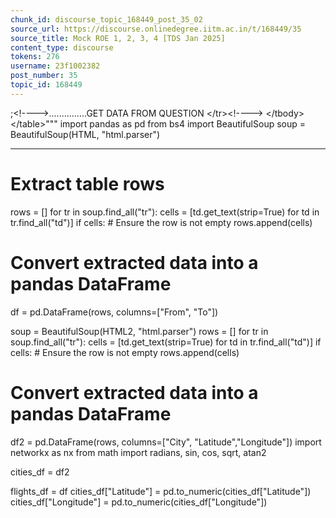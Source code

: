 ```yaml
---
chunk_id: discourse_topic_168449_post_35_02
source_url: https://discourse.onlinedegree.iitm.ac.in/t/168449/35
source_title: Mock ROE 1, 2, 3, 4 [TDS Jan 2025]
content_type: discourse
tokens: 276
username: 23f1002382
post_number: 35
topic_id: 168449
---
```


;&lt;!----&gt;...............GET DATA FROM QUESTION
 &lt;/tr&gt;&lt;!----&gt;
 &lt;/tbody&gt;
 &lt;/table&gt;"""
import pandas as pd
from bs4 import BeautifulSoup
soup = BeautifulSoup(HTML, "html.parser")

---

# Extract table rows
rows = []
for tr in soup.find_all("tr"):
 cells = [td.get_text(strip=True) for td in tr.find_all("td")]
 if cells: # Ensure the row is not empty
 rows.append(cells)

# Convert extracted data into a pandas DataFrame
df = pd.DataFrame(rows, columns=["From", "To"])

soup = BeautifulSoup(HTML2, "html.parser")
rows = []
for tr in soup.find_all("tr"):
 cells = [td.get_text(strip=True) for td in tr.find_all("td")]
 if cells: # Ensure the row is not empty
 rows.append(cells)

# Convert extracted data into a pandas DataFrame
df2 = pd.DataFrame(rows, columns=["City", "Latitude","Longitude"])
import networkx as nx
from math import radians, sin, cos, sqrt, atan2

cities_df = df2

flights_df = df
cities_df["Latitude"] = pd.to_numeric(cities_df["Latitude"])
cities_df["Longitude"] = pd.to_numeric(cities_df["Longitude"])
